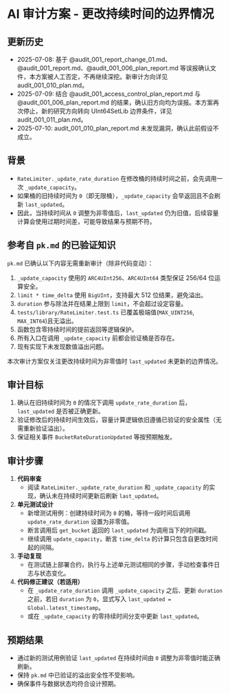 # AI 审计方案 - 更改持续时间的边界情况
## 更新历史
- 2025-07-08: 基于 @audit_001_report_change_01.md、@audit_001_report.md、@audit_001_006_plan_report.md 等误报确认文件，本方案被人工否定，不再继续深挖。新审计方向详见 audit_001_010_plan.md。
- 2025-07-09: 结合 @audit_001_access_control_plan_report.md 与 @audit_001_006_plan_report.md 的结果，确认旧方向均为误报。本方案再次停止，新的研究方向转向 UInt64SetLib 边界条件，详见 audit_001_011_plan.md。
- 2025-07-10: audit_001_010_plan_report.md 未发现漏洞，确认此前假设不成立。

## 背景
- `RateLimiter._update_rate_duration` 在修改桶的持续时间之前，会先调用一次 `_update_capacity`。
- 如果桶的旧持续时间为 `0`（即无限桶），`_update_capacity` 会早返回且不会刷新 `last_updated`。
- 因此，当持续时间从 `0` 调整为非零值后，`last_updated` 仍为旧值，后续容量计算会使用过期时间差，可能导致结果与预期不符。

## 参考自 `pk.md` 的已验证知识
`pk.md` 已确认以下内容无需重新审计（除非代码变动）：
1. `_update_capacity` 使用的 `ARC4UInt256`、`ARC4UInt64` 类型保证 256/64 位运算安全。
2. `limit * time_delta` 使用 `BigUInt`，支持最大 512 位结果，避免溢出。
3. `duration` 参与除法并在结果上限到 `limit`，不会超过设定容量。
4. `tests/library/RateLimiter.test.ts` 已覆盖极端值(`MAX_UINT256`, `MAX_INT64`)且无溢出。
5. 函数包含零持续时间的提前返回等逻辑保护。
6. 所有入口在调用 `_update_capacity` 前都会验证桶是否存在。
7. 现有实现下未发现数值溢出问题。

本次审计方案仅关注更改持续时间为非零值时 `last_updated` 未更新的边界情况。

## 审计目标
1. 确认在旧持续时间为 `0` 的情况下调用 `update_rate_duration` 后，`last_updated` 是否被正确更新。
2. 验证修改后的持续时间生效后，容量计算逻辑依旧遵循已验证的安全属性（无需重新验证溢出）。
3. 保证相关事件 `BucketRateDurationUpdated` 等按预期触发。

## 审计步骤
1. **代码审查**
   - 阅读 `RateLimiter._update_rate_duration` 和 `_update_capacity` 的实现，确认未在持续时间更新后刷新 `last_updated`。
2. **单元测试设计**
   - 新增测试用例：创建持续时间为 `0` 的桶，等待一段时间后调用 `update_rate_duration` 设置为非零值。
   - 断言调用后 `get_bucket` 返回的 `last_updated` 为调用当下的时间戳。
   - 继续调用 `update_capacity`，断言 `time_delta` 的计算只包含自更改时间起的间隔。
3. **手动复现**
   - 在测试链上部署合约，执行与上述单元测试相同的步骤，手动检查事件日志与状态变化。
4. **代码修正建议（若适用）**
   - 在 `_update_rate_duration` 调用 `_update_capacity` 之后、更新 `duration` 之前，若旧 `duration` 为 `0`，显式写入 `last_updated = Global.latest_timestamp`。
   - 或在 `_update_capacity` 的零持续时间分支中更新 `last_updated`。

## 预期结果
- 通过新的测试用例验证 `last_updated` 在持续时间由 `0` 调整为非零值时能正确刷新。
- 保持 `pk.md` 中已验证的溢出安全性不受影响。
- 确保事件与数据状态均符合设计预期。

